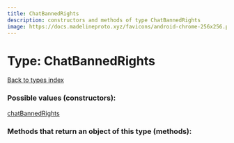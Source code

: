 ```yaml
---
title: ChatBannedRights
description: constructors and methods of type ChatBannedRights
image: https://docs.madelineproto.xyz/favicons/android-chrome-256x256.png
---
```

# Type: ChatBannedRights  
[Back to types index](index.md)



### Possible values (constructors):

[chatBannedRights](../constructors/chatBannedRights.md)  



### Methods that return an object of this type (methods):



